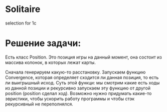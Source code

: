 # Solitaire
selection for 1c

# Решение задачи:
Есть класс Position. Это позиция игры на данный момент, она состоит из массива колонок, в которых лежат карты.

Сначала генерируем какую-то расстановку.
Запускаем функцию Convergence, которая определяет сходится ли данная позиция, то есть ли выигрышный исход. Суть этой функци: мы смотрим какие есть ходы из данной позиции и рекурсивно запускаем эту функцию от другой position (position сделал ход). Возможно нужно придумать какие-то эвристики, чтобы ускорить работу программы и чтобы стэк рекурсивный не переполнялся.


